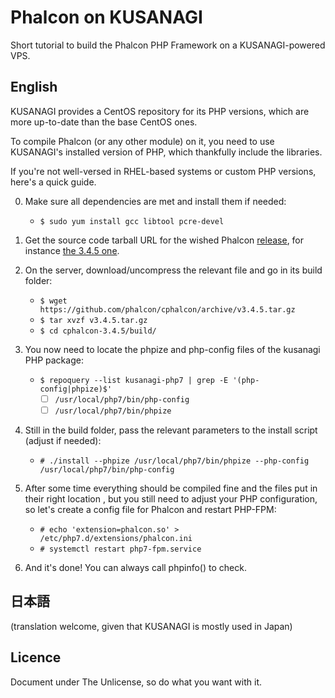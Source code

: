 # Phalcon on KUSANAGI
Short tutorial to build the Phalcon PHP Framework on a KUSANAGI-powered VPS.

## English
KUSANAGI provides a CentOS repository for its PHP versions, which are more up-to-date than the base CentOS ones.

To compile Phalcon (or any other module) on it, you need to use KUSANAGI's installed version of PHP, which thankfully include the libraries.

If you're not well-versed in RHEL-based systems or custom PHP versions, here's a quick guide.

0. Make sure all dependencies are met and install them if needed:
    * `$ sudo yum install gcc libtool pcre-devel`
1. Get the source code tarball URL for the wished Phalcon [release](https://github.com/phalcon/cphalcon/releases), for instance [the 3.4.5 one](https://github.com/phalcon/cphalcon/releases/tag/v3.4.5).
2. On the server, download/uncompress the relevant file and go in its build folder:
    * `$ wget https://github.com/phalcon/cphalcon/archive/v3.4.5.tar.gz`
    * `$ tar xvzf v3.4.5.tar.gz`
    * `$ cd cphalcon-3.4.5/build/`
3. You now need to locate the phpize and php-config files of the kusanagi PHP package:
    * `$ repoquery --list kusanagi-php7 | grep -E '(php-config|phpize)$'`
        * [ ] `/usr/local/php7/bin/php-config`
        * [ ] `/usr/local/php7/bin/phpize`
4. Still in the build folder, pass the relevant parameters to the install script (adjust if needed):
    * `# ./install --phpize /usr/local/php7/bin/phpize --php-config /usr/local/php7/bin/php-config`
5. After some time everything should be compiled fine and the files put in their right location ,
   but you still need to adjust your PHP configuration, so let's create a config file for Phalcon and restart PHP-FPM:

    * `# echo 'extension=phalcon.so' > /etc/php7.d/extensions/phalcon.ini`
    * `# systemctl restart php7-fpm.service`

8. And it's done! You can always call phpinfo() to check.



## 日本語

(translation welcome, given that KUSANAGI is mostly used in Japan)


## Licence
Document under The Unlicense, so do what you want with it.
